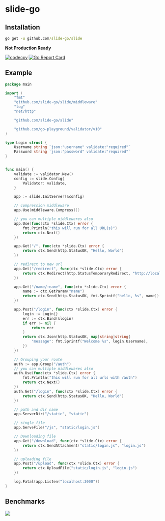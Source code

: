 # slide-go

## Installation
```cmd
go get -u github.com/slide-go/slide

```
**Not Production Ready**

[![codecov](https://codecov.io/gh/go-slide/slide/branch/master/graph/badge.svg)](https://codecov.io/gh/go-slide/slide)
[![Go Report Card](https://goreportcard.com/badge/github.com/slide-go/slide)](https://goreportcard.com/report/github.com/slide-go/slide)

## Example

```go
package main

import (
	"fmt"
	"github.com/slide-go/slide/middleware"
	"log"
	"net/http"

	"github.com/slide-go/slide"

	"github.com/go-playground/validator/v10"
)

type Login struct {
	Username string `json:"username" validate:"required"`
	Password string `json:"password" validate:"required"`
}


func main() {
	validate := validator.New()
	config := slide.Config{
		Validator: validate,
	}

	app := slide.InitServer(&config)

	// compression middleware
	app.Use(middleware.Compress())

	// you can multiple middlewares also
	app.Use(func(ctx *slide.Ctx) error {
		fmt.Println("this will run for all URL(s)")
		return ctx.Next()
	})

	app.Get("/", func(ctx *slide.Ctx) error {
		return ctx.Send(http.StatusOK, "Hello, World")
	})

	// redirect to new url
	app.Get("/redirect", func(ctx *slide.Ctx) error {
		return ctx.Redirect(http.StatusTemporaryRedirect, "http://localhost:3000/static")
	})

	app.Get("/name/:name", func(ctx *slide.Ctx) error {
		name := ctx.GetParam("name")
		return ctx.Send(http.StatusOK, fmt.Sprintf("hello, %s", name))
	})

	app.Post("/login", func(ctx *slide.Ctx) error {
		login := Login{}
		err := ctx.Bind(&login)
		if err != nil {
			return err
		}
		return ctx.Json(http.StatusOK, map[string]string{
			"message": fmt.Sprintf("Welcome %s", login.Username),
		})
	})

	// Grouping your route
	auth := app.Group("/auth")
	// you can multiple middlewares also
	auth.Use(func(ctx *slide.Ctx) error {
		fmt.Println("this will run for all urls with /auth")
		return ctx.Next()
	})
	auth.Get("/login", func(ctx *slide.Ctx) error {
		return ctx.Send(http.StatusOK, "Hello, World")
	})

	// path and dir name
	app.ServerDir("/static", "static")

	// single file
	app.ServeFile("/js", "static/login.js")

	// Downloading file
	app.Get("/download", func(ctx *slide.Ctx) error {
		return ctx.SendAttachment("static/login.js", "login.js")
	})

	// uploading file
	app.Post("/upload", func(ctx *slide.Ctx) error {
		return ctx.UploadFile("static/login.js", "login.js")
	})

	log.Fatal(app.Listen("localhost:3000"))
}
```

## Benchmarks
![](https://i.ibb.co/TWdgzB8/slide-benchmark.png)
